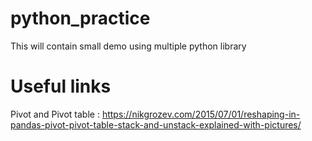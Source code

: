 # python_practice
This will contain small demo using multiple python library 

# Useful links
Pivot and Pivot table : 
https://nikgrozev.com/2015/07/01/reshaping-in-pandas-pivot-pivot-table-stack-and-unstack-explained-with-pictures/

